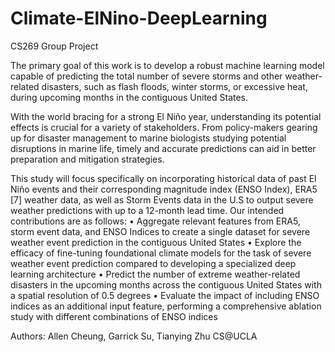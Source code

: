 # Climate-ElNino-DeepLearning

CS269 Group Project 

The primary goal of this work is to develop a robust machine learning model capable of predicting
the total number of severe storms and other weather-related disasters, such as flash floods, winter
storms, or excessive heat, during upcoming months in the contiguous United States.

With the world bracing for a strong El Niño year, understanding its potential effects is crucial
for a variety of stakeholders. From policy-makers gearing up for disaster management to marine
biologists studying potential disruptions in marine life, timely and accurate predictions can aid in
better preparation and mitigation strategies.

This study will focus specifically on incorporating historical data of past El Niño events and their
corresponding magnitude index (ENSO Index), ERA5 [7] weather data, as well as Storm Events data
in the U.S to output severe weather predictions with up to a 12-month lead time.
Our intended contributions are as follows:
• Aggregate relevant features from ERA5, storm event data, and ENSO Indices to create a
single dataset for severe weather event prediction in the contiguous United States
• Explore the efficacy of fine-tuning foundational climate models for the task of severe weather
event prediction compared to developing a specialized deep learning architecture
• Predict the number of extreme weather-related disasters in the upcoming months across the
contiguous United States with a spatial resolution of 0.5 degrees
• Evaluate the impact of including ENSO indices as an additional input feature, performing a
comprehensive ablation study with different combinations of ENSO indices

Authors: Allen Cheung, Garrick Su, Tianying Zhu 
CS@UCLA
